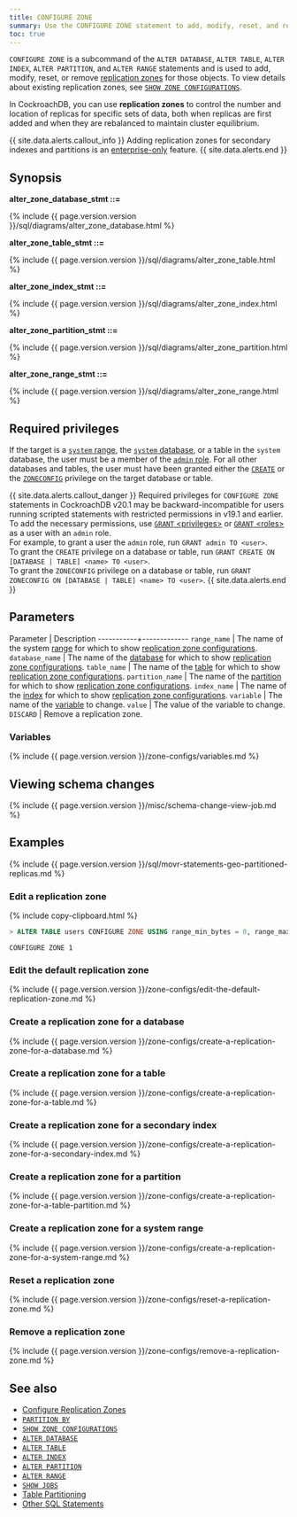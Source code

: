 ```yaml
---
title: CONFIGURE ZONE
summary: Use the CONFIGURE ZONE statement to add, modify, reset, and remove replication zones.
toc: true
---
```


`CONFIGURE ZONE` is a subcommand of the `ALTER DATABASE`, `ALTER TABLE`, `ALTER INDEX`, `ALTER PARTITION`, and `ALTER RANGE` statements and is used to add, modify, reset, or remove [replication zones](configure-replication-zones.html) for those objects. To view details about existing replication zones, see [`SHOW ZONE CONFIGURATIONS`](show-zone-configurations.html).

In CockroachDB, you can use **replication zones** to control the number and location of replicas for specific sets of data, both when replicas are first added and when they are rebalanced to maintain cluster equilibrium.

{{ site.data.alerts.callout_info }}
Adding replication zones for secondary indexes and partitions is an [enterprise-only](enterprise-licensing.html) feature.
{{ site.data.alerts.end }}

## Synopsis

**alter_zone_database_stmt ::=**

<div class=horizontal-scroll>
  {%  include {{  page.version.version  }}/sql/diagrams/alter_zone_database.html %}
</div>

**alter_zone_table_stmt ::=**

<div class=horizontal-scroll>
  {%  include {{  page.version.version  }}/sql/diagrams/alter_zone_table.html %}
</div>

**alter_zone_index_stmt ::=**

<div class=horizontal-scroll>
  {%  include {{  page.version.version  }}/sql/diagrams/alter_zone_index.html %}
</div>

**alter_zone_partition_stmt ::=**

<div class=horizontal-scroll>
  {%  include {{  page.version.version  }}/sql/diagrams/alter_zone_partition.html %}
</div>

**alter_zone_range_stmt ::=**

<div class=horizontal-scroll>
  {%  include {{  page.version.version  }}/sql/diagrams/alter_zone_range.html %}
</div>

## Required privileges

If the target is a [`system` range](#create-a-replication-zone-for-a-system-range), the [`system` database](show-databases.html#preloaded-databases), or a table in the `system` database, the user must be a member of the [`admin` role](authorization.html#create-and-manage-roles). For all other databases and tables, the user must have been granted either the [`CREATE`](grant.html#supported-privileges) or the [`ZONECONFIG`](grant.html#supported-privileges) privilege on the target database or table.

{{ site.data.alerts.callout_danger }}
Required privileges for `CONFIGURE ZONE` statements in CockroachDB v20.1 may be backward-incompatible for users running scripted statements with restricted permissions in v19.1 and earlier.<br>To add the necessary permissions, use [`GRANT` &lt;privileges&gt;](grant.html) or [`GRANT` &lt;roles&gt;](grant-roles.html) as a user with an `admin` role. <br>For example, to grant a user the `admin` role, run `GRANT admin TO <user>`.<br>To grant the `CREATE` privilege on a database or table, run `GRANT CREATE ON [DATABASE | TABLE] <name> TO <user>`.<br>To grant the `ZONECONFIG` privilege on a database or table, run `GRANT ZONECONFIG ON [DATABASE | TABLE] <name> TO <user>`.
{{ site.data.alerts.end }}

## Parameters

 Parameter | Description
-----------+-------------
`range_name` | The name of the system [range](architecture/overview.html#glossary) for which to show [replication zone configurations](configure-replication-zones.html).
`database_name` | The name of the [database](create-database.html) for which to show [replication zone configurations](configure-replication-zones.html).
`table_name` | The name of the [table](create-table.html) for which to show [replication zone configurations](configure-replication-zones.html).
`partition_name` | The name of the [partition](partitioning.html) for which to show [replication zone configurations](configure-replication-zones.html).
`index_name` | The name of the [index](indexes.html) for which to show [replication zone configurations](configure-replication-zones.html).
`variable` | The name of the [variable](#variables) to change.
`value` | The value of the variable to change.
`DISCARD` | Remove a replication zone.

### Variables

{%  include {{  page.version.version  }}/zone-configs/variables.md %}

## Viewing schema changes

{%  include {{  page.version.version  }}/misc/schema-change-view-job.md %}

## Examples

{%  include {{  page.version.version  }}/sql/movr-statements-geo-partitioned-replicas.md %}

### Edit a replication zone

{%  include copy-clipboard.html %}
~~~ sql
> ALTER TABLE users CONFIGURE ZONE USING range_min_bytes = 0, range_max_bytes = 90000, gc.ttlseconds = 89999, num_replicas = 4;
~~~

~~~
CONFIGURE ZONE 1
~~~

### Edit the default replication zone

{%  include {{  page.version.version  }}/zone-configs/edit-the-default-replication-zone.md %}

### Create a replication zone for a database

{%  include {{  page.version.version  }}/zone-configs/create-a-replication-zone-for-a-database.md %}

### Create a replication zone for a table

{%  include {{  page.version.version  }}/zone-configs/create-a-replication-zone-for-a-table.md %}

### Create a replication zone for a secondary index

{%  include {{  page.version.version  }}/zone-configs/create-a-replication-zone-for-a-secondary-index.md %}

### Create a replication zone for a partition

{%  include {{  page.version.version  }}/zone-configs/create-a-replication-zone-for-a-table-partition.md %}

### Create a replication zone for a system range

{%  include {{  page.version.version  }}/zone-configs/create-a-replication-zone-for-a-system-range.md %}

### Reset a replication zone

{%  include {{  page.version.version  }}/zone-configs/reset-a-replication-zone.md %}

### Remove a replication zone

{%  include {{  page.version.version  }}/zone-configs/remove-a-replication-zone.md %}

## See also

- [Configure Replication Zones](configure-replication-zones.html)
- [`PARTITION BY`](partition-by.html)
- [`SHOW ZONE CONFIGURATIONS`](show-zone-configurations.html)
- [`ALTER DATABASE`](alter-database.html)
- [`ALTER TABLE`](alter-table.html)
- [`ALTER INDEX`](alter-index.html)
- [`ALTER PARTITION`](alter-partition.html)
- [`ALTER RANGE`](alter-range.html)
- [`SHOW JOBS`](show-jobs.html)
- [Table Partitioning](partitioning.html)
- [Other SQL Statements](sql-statements.html)
